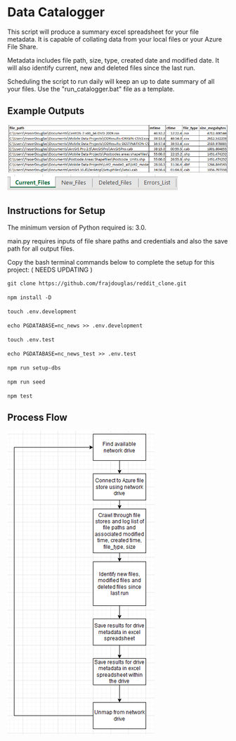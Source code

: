 # Data Catalogger

This script will produce a summary excel spreadsheet for your file metadata. It is capable of collating data from your local files or your Azure File Share.

Metadata includes file path, size, type, created date and modified date. It will also identify current, new and deleted files since the last run.

Scheduling the script to run daily will keep an up to date summary of all your files. Use the "run_catalogger.bat" file as a template.

## Example Outputs

![](Screenshots_for_readme/output_example_current_files.png?raw=true "Output Example")
![](Screenshots_for_readme/output_example_sheets.png?raw=true)

## Instructions for Setup

The minimum version of Python required is: 3.0.

main.py requires inputs of file share paths and credentials and also the save path for all output files.

Copy the bash terminal commands below to complete the setup for this project: ( NEEDS UPDATING )

```
git clone https://github.com/frajdouglas/reddit_clone.git

npm install -D

touch .env.development

echo PGDATABASE=nc_news >> .env.development

touch .env.test

echo PGDATABASE=nc_news_test >> .env.test

npm run setup-dbs

npm run seed

npm test

```

## Process Flow
![](Screenshots_for_readme/process_flow.png?raw=true)
